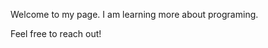 Welcome to my page. I am learning more about programing.

Feel free to reach out!

<!---
I-Arte/I-Arte is a ✨ special ✨ repository because its `README.md` (this file) appears on your GitHub profile.
You can click the Preview link to take a look at your changes.
--->
